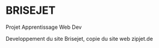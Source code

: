 # BRISEJET
Projet Apprentissage Web Dev 

Developpement du site Brisejet, copie du site web zipjet.de
